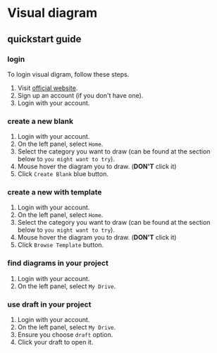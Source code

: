 # Visual diagram
## quickstart guide
### login
To login visual digram, follow these steps.

1. Visit [official website](https://online.visual-paradigm.com/).
2. Sign up an account (if you don't have one).
3. Login with your account.

### create a new blank
1. Login with your account.
2. On the left panel, select `Home`.
3. Select the category you want to draw (can be found at the section below to `you might want to try`).
4. Mouse hover the diagram you to draw. (**DON'T** click it)
5. Click `Create Blank` blue button.

### create a new with template
1. Login with your account.
2. On the left panel, select `Home`.
3. Select the category you want to draw (can be found at the section below to `you might want to try`).
4. Mouse hover the diagram you to draw. (**DON'T** click it)
5. Click `Browse Template` button.

### find diagrams in your project
1. Login with your account.
2. On the left panel, select `My Drive`.

### use draft in your project
1. Login with your account.
2. On the left panel, select `My Drive`.
3. Ensure you choose `draft` option.
4. Click your draft to open it.
